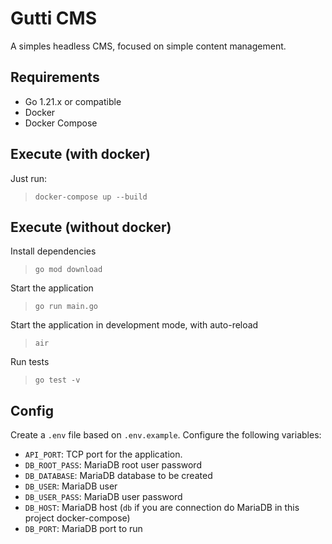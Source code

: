 # Gutti CMS

A simples headless CMS, focused on simple content management.

## Requirements

- Go 1.21.x or compatible
- Docker
- Docker Compose

## Execute (with docker)

Just run:
> `docker-compose up --build`

## Execute (without docker)

Install dependencies
> `go mod download`

Start the application
> `go run main.go`

Start the application in development mode, with auto-reload
> `air`

Run tests
> `go test -v`

## Config

Create a `.env` file based on `.env.example`. Configure the following variables:

- `API_PORT`: TCP port for the application.
- `DB_ROOT_PASS`: MariaDB root user password
- `DB_DATABASE`: MariaDB database to be created
- `DB_USER`: MariaDB user
- `DB_USER_PASS`: MariaDB user password
- `DB_HOST`: MariaDB host (`db` if you  are connection do MariaDB in this project docker-compose)
- `DB_PORT`: MariaDB port to run

